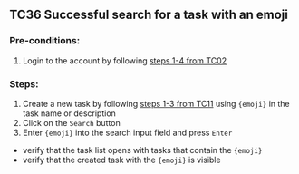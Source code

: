 ## TC36 Successful search for a task with an emoji
### Pre-conditions:
1. Login to the account by following [steps 1-4 from TC02](TC02.md)
### Steps:
1. Create a new task by following [steps 1-3 from TC11](TC11.md) using `{emoji}` in the task name or description
2. Click on the `Search` button
3. Enter `{emoji}` into the search input field and press `Enter`
* verify that the task list opens with tasks that contain the `{emoji}`
* verify that the created task with the `{emoji}` is visible